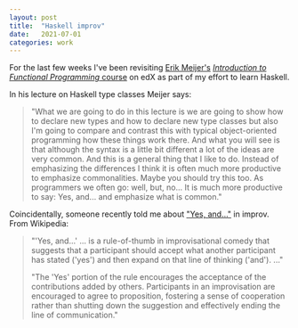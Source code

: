 ```yaml
---
layout: post
title:  "Haskell improv"
date:   2021-07-01
categories: work
---
```


For the last few weeks I've been revisiting [Erik Meijer's](https://en.wikipedia.org/wiki/Erik_Meijer_(computer_scientist)) [_Introduction to Functional Programming_ course](https://www.edx.org/course/introduction-to-functional-programming) on edX as part of my effort to learn Haskell.

In his lecture on Haskell type classes Meijer says:

> "What we are going to do in this lecture is we are going to show how to  declare new types and how to declare new type classes but also I'm  going to compare and contrast this with typical object-oriented  programming how these things work there. And what you will see is that  although the syntax is a little bit different a lot of the ideas are  very common. And this is a general thing that I like to do. Instead of  emphasizing the differences I think it is often much more productive  to emphasize commonalities. Maybe you should try this too. As  programmers we often go: well, but, no... It is much more productive  to say: Yes, and... and emphasize what is common."

Coincidentally, someone recently told me about ["Yes, and..."](https://en.wikipedia.org/wiki/Yes,_and...) in improv. From Wikipedia:

> "'Yes, and...' ... is a rule-of-thumb in improvisational comedy that suggests that a participant should accept what another participant has stated ('yes') and then expand on that line of thinking ('and'). ..."
>
> "The 'Yes' portion of the rule encourages the acceptance of the contributions added by others. Participants in an improvisation are encouraged to agree to proposition, fostering a sense of cooperation rather than shutting down the suggestion and effectively ending the line of communication."
